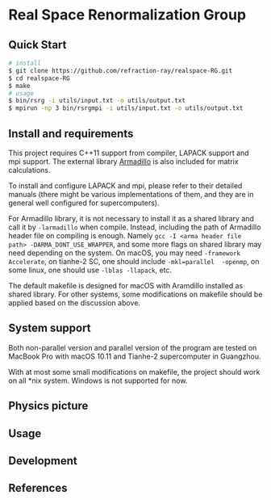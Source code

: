 # Real Space Renormalization Group

## Quick Start

```bash
# install
$ git clone https://github.com/refraction-ray/realspace-RG.git
$ cd realspace-RG
$ make 
# usage
$ bin/rsrg -i utils/input.txt -o utils/output.txt
$ mpirun -np 3 bin/rsrgmpi -i utils/input.txt -o utils/output.txt
```

## Install and requirements

This project requires C++11 support from compiler, LAPACK support and mpi support.  The external library [Armadillo](http://arma.sourceforge.net/) is also included for matrix calculations. 

To install and configure LAPACK and mpi, please refer to their detailed manuals (there might be various implementations of them, and they are in general well configured for supercomputers).

For Armadillo library, it is not necessary to install it as a shared library and call it by `-larmadillo` when compile. Instead, including the path of Armadillo header file on compiling is enough. Namely `gcc -I <arma header file path> -DARMA_DONT_USE_WRAPPER`, and some more flags on shared library may need depending on the system. On macOS, you may need `-framework Accelerate`, on tianhe-2 SC, one should include `-mkl=parallel  -openmp`, on some linux, one should use `-lblas -llapack`, etc.

The default makefile is designed for macOS with Aramdillo installed as shared library. For other systems, some modifications on makefile should be applied based on the discussion above.

## System support

Both non-parallel version and parallel version of the program are tested on MacBook Pro with macOS 10.11 and Tianhe-2 supercomputer in Guangzhou.

With at most some small modifications on makefile, the project should work on all *nix system. Windows is not supported for now.

## Physics picture

## Usage

## Development

## References